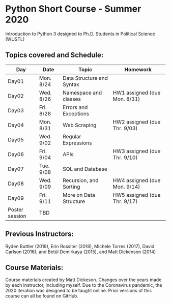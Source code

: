 # Python Short Course - Summer 2020

Introduction to Python 3 designed to Ph.D. Students in Political Science (WUSTL)

## Topics covered and Schedule:

| Day   | Date      | Topic                        | Homework				      |
|------ |-----------|------------------------------|------------------------------|
| Day01 | Mon. 8/24 | Data Structure and Syntax    |	                		  |	  
| Day02 | Wed. 8/26 | Namespace and classes        | HW1 assigned (due Mon. 8/31) |
| Day03 | Fri. 8/28 | Errors and Exceptions        |	                          |
| Day04 | Mon. 8/31 | Web Scraping                 | HW2 assigned (due Thr. 9/03) |
| Day05 | Wed. 9/02 | Regular Expressions          |							  |
| Day06 | Fri. 9/04 | APIs                         | HW3 assigned (due Thr. 9/10) |
| Day07 | Tue. 9/08 | SQL and Database	           | 							  |
| Day08 | Wed. 9/09 | Recursion, and Sorting       | HW4 assigned (due Mon. 9/14) |
| Day09 | Fri. 9/11 | More on Data Structure       | HW5 assigned (due Thr. 9/17) |
| Poster session    | TBD                          | 					          | 


## Previous Instructors:
Ryden Buttler (2019), Erin Rossiter (2018),  Michele Torres (2017), David Carlson (2016), and Betül Demirkaya (2015), and Matt Dickenson (2014)

## Course Materials:
Course materials created by Matt Dickeson. Changes over the years made by each instructor, including myself. Due to the Coronavirus pandemic, the 2020 iteration was designed to be taught online. Prior versions of this course can all be found on GitHub.

